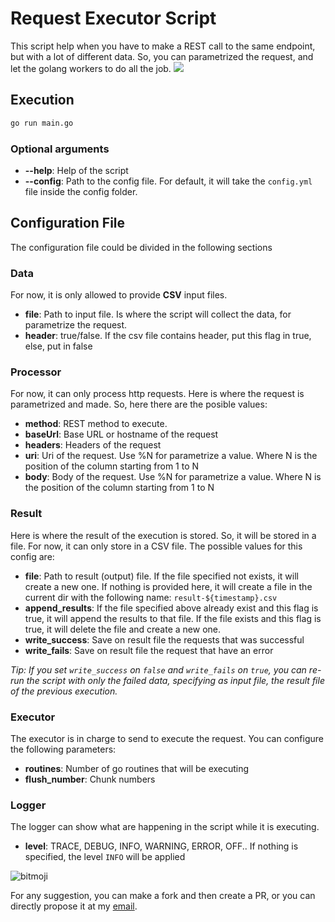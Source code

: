 # Request Executor Script
This script help when you have to make a REST call to the same endpoint, but with a lot of different data. So, you can parametrized the request, and let the golang workers to do all the job.
![](https://miro.medium.com/proxy/1*MKoHL3nNl3ZxDVMNBEZFTw.png)
## Execution
```bash
go run main.go
```
### Optional arguments
- **--help**: Help of the script
- **--config**: Path to the config file. For default, it will take the `config.yml` file inside the config folder.
## Configuration File
The configuration file could be divided in the following sections
### Data
For now, it is only allowed to provide **CSV** input files.
- **file**: Path to input file. Is where the script will collect the data, for parametrize the request.
- **header**: true/false. If the csv file contains header, put this flag in true, else, put in false
### Processor
For now, it can only process http requests.
Here is where the request is parametrized and made. So, here there are the posible values:
- **method**: REST method to execute.
- **baseUrl**: Base URL or hostname of the request
- **headers**: Headers of the request
- **uri**: Uri of the request. Use %N for parametrize a value. Where N is the position of the column starting from 1 to N
- **body**: Body of the request. Use %N for parametrize a value. Where N is the position of the column starting from 1 to N
### Result
Here is where the result of the execution is stored. So, it will be stored in a file. For now, it can only store in a CSV file.
The possible values for this config are:
- **file**: Path to result (output) file. If the file specified not exists, it will create a new one. If nothing is provided here, it will create a file in the current dir with the following name: `result-${timestamp}.csv`
- **append_results**: If the file specified above already exist and this flag is true, it will append the results to that file. If the file exists and this flag is true, it will delete the file and create a new one.
- **write_success**: Save on result file the requests that was successful
- **write_fails**: Save on result file the request that have an error

_Tip: If you set `write_success` on `false` and `write_fails` on `true`, you can re-run the script with only the failed data, specifying as input file, the result file of the previous execution._
### Executor
The executor is in charge to send to execute the request. You can configure the following parameters:
- **routines**: Number of go routines that will be executing
- **flush_number**: Chunk numbers
### Logger
The logger can show what are happening in the script while it is executing.
- **level**: TRACE, DEBUG, INFO, WARNING, ERROR, OFF.. If nothing is specified, the level `INFO` will be applied

![bitmoji](https://sdk.bitmoji.com/render/panel/0e5fd403-52c2-4e30-842e-19f331349c0b-e1b374fb-68ff-4b8b-bb46-a837a24fb984-v1.png?transparent=1&palette=1&widht=246)

For any suggestion, you can make a fork and then create a PR, or you can directly propose it at my [email](mailto:nani93@gmail.com).